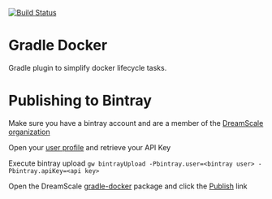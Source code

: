 [![Build Status](https://travis-ci.org/dreamscale-io/gradle-docker.svg?branch=master)](https://travis-ci.org/dreamscale-io/gradle-docker)

# Gradle Docker 

Gradle plugin to simplify docker lifecycle tasks.

# Publishing to Bintray

Make sure you have a bintray account and are a member of the [DreamScale organization](https://bintray.com/dreamscale/organization/edit)

Open your [user profile](https://bintray.com/profile/edit/organizations) and retrieve your API Key

Execute bintray upload `gw bintrayUpload -Pbintray.user=<bintray user> -Pbintray.apiKey=<api key>`

Open the DreamScale [gradle-docker](https://bintray.com/dreamscale/maven-public/org.dreamscale%3Agradle-docker) package and
click the [Publish](https://bintray.com/dreamscale/maven-public/org.dreamscale%3Agradle-docker/publish) link

